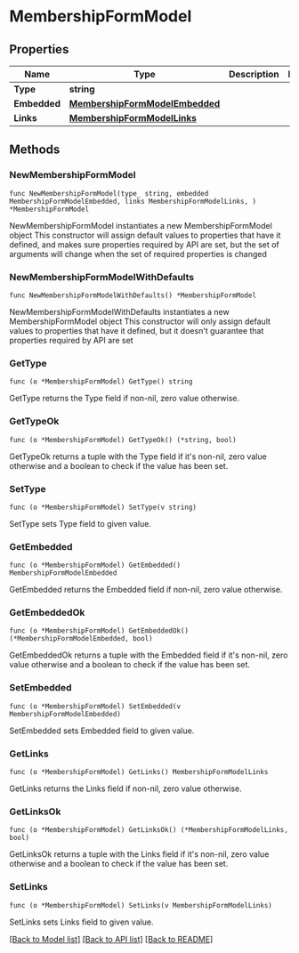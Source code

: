 # MembershipFormModel

## Properties

Name | Type | Description | Notes
------------ | ------------- | ------------- | -------------
**Type** | **string** |  | 
**Embedded** | [**MembershipFormModelEmbedded**](MembershipFormModelEmbedded.md) |  | 
**Links** | [**MembershipFormModelLinks**](MembershipFormModelLinks.md) |  | 

## Methods

### NewMembershipFormModel

`func NewMembershipFormModel(type_ string, embedded MembershipFormModelEmbedded, links MembershipFormModelLinks, ) *MembershipFormModel`

NewMembershipFormModel instantiates a new MembershipFormModel object
This constructor will assign default values to properties that have it defined,
and makes sure properties required by API are set, but the set of arguments
will change when the set of required properties is changed

### NewMembershipFormModelWithDefaults

`func NewMembershipFormModelWithDefaults() *MembershipFormModel`

NewMembershipFormModelWithDefaults instantiates a new MembershipFormModel object
This constructor will only assign default values to properties that have it defined,
but it doesn't guarantee that properties required by API are set

### GetType

`func (o *MembershipFormModel) GetType() string`

GetType returns the Type field if non-nil, zero value otherwise.

### GetTypeOk

`func (o *MembershipFormModel) GetTypeOk() (*string, bool)`

GetTypeOk returns a tuple with the Type field if it's non-nil, zero value otherwise
and a boolean to check if the value has been set.

### SetType

`func (o *MembershipFormModel) SetType(v string)`

SetType sets Type field to given value.


### GetEmbedded

`func (o *MembershipFormModel) GetEmbedded() MembershipFormModelEmbedded`

GetEmbedded returns the Embedded field if non-nil, zero value otherwise.

### GetEmbeddedOk

`func (o *MembershipFormModel) GetEmbeddedOk() (*MembershipFormModelEmbedded, bool)`

GetEmbeddedOk returns a tuple with the Embedded field if it's non-nil, zero value otherwise
and a boolean to check if the value has been set.

### SetEmbedded

`func (o *MembershipFormModel) SetEmbedded(v MembershipFormModelEmbedded)`

SetEmbedded sets Embedded field to given value.


### GetLinks

`func (o *MembershipFormModel) GetLinks() MembershipFormModelLinks`

GetLinks returns the Links field if non-nil, zero value otherwise.

### GetLinksOk

`func (o *MembershipFormModel) GetLinksOk() (*MembershipFormModelLinks, bool)`

GetLinksOk returns a tuple with the Links field if it's non-nil, zero value otherwise
and a boolean to check if the value has been set.

### SetLinks

`func (o *MembershipFormModel) SetLinks(v MembershipFormModelLinks)`

SetLinks sets Links field to given value.



[[Back to Model list]](../README.md#documentation-for-models) [[Back to API list]](../README.md#documentation-for-api-endpoints) [[Back to README]](../README.md)


